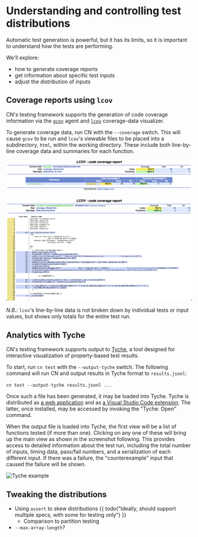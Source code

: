 # Understanding and controlling test distributions

Automatic test generation is powerful,
but it has its limits,
so it is important to understand how the tests are performing.

We'll explore:

- how to generate coverage reports
- get information about specific test inputs
- adjust the distribution of inputs

## Coverage reports using `lcov`

CN's testing framework supports the generation of code coverage information via the [`gcov`](https://gcc.gnu.org/onlinedocs/gcc/Gcov.html) agent and [`lcov`](https://github.com/linux-test-project/lcov) coverage-data visualizer.

To generate coverage data, run CN with the `--coverage` switch. This will cause `gcov` to be run and `lcov`'s viewable files to be placed into a subdirectory, `html`, within the working directory. These include both line-by-line coverage data and summaries for each function.

![*Summary data in lcov*](images/lcov-screenshot-1.png)

![*Line-by-line data in lcov*](images/lcov-screenshot-2.png)

 *N.B.:* `lcov`'s line-by-line data is not broken down by individual tests or input values, but shows only totals for the entire test run.

## Analytics with Tyche

CN's testing framework supports output to [Tyche](https://harrisongoldste.in/papers/uist24-tyche.pdf), a tool designed for interactive visualization of property-based test results.

To start, run `cn test` with the `--output-tyche` switch. The following command will run CN and output results in Tyche format to `results.jsonl`:

`cn test --output-tyche results.jsonl ...`

 Once such a file has been generated, it may be loaded into Tyche. Tyche is distributed as [a web application](https://tyche-pbt.github.io/tyche-extension/) and as [a Visual Studio Code extension](https://marketplace.visualstudio.com/items/?itemName=HarrisonGoldstein.tyche). The latter, once installed, may be accessed by invoking the "Tyche: Open" command.

 When the output file is loaded into Tyche, the first view will be a list of functions tested (if more than one). Clicking on any one of these will bring up the main view as shown in the screenshot following. This provides access to detailed information about the test run, including the total number of inputs, timing data, pass/fail numbers, and a serialization of each different input. If there was a failure, the "counterexample" input that caused the failure will be shown.

![*Tyche example*](images/tyche_screenshot.png)

## Tweaking the distributions

- Using `assert` to skew distributions
  {{ todo("Ideally, should support multiple specs, with some for testing only") }}
    - Comparison to partition testing
- `--max-array-length`?
